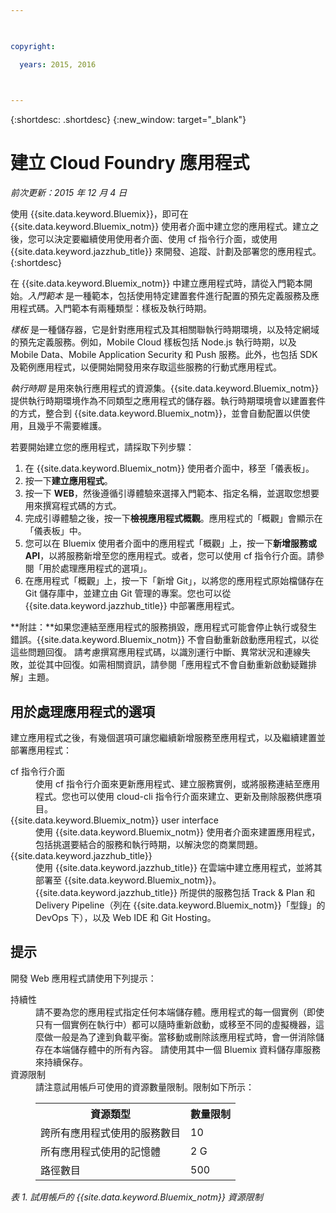 ```yaml
---

 

copyright:

  years: 2015, 2016

 

---
```


{:shortdesc: .shortdesc} 
{:new_window: target="_blank"}

# 建立 Cloud Foundry 應用程式
*前次更新：2015 年 12 月 4 日*

使用 {{site.data.keyword.Bluemix}}，即可在 {{site.data.keyword.Bluemix_notm}} 使用者介面中建立您的應用程式。建立之後，您可以決定要繼續使用使用者介面、使用 cf 指令行介面，或使用 {{site.data.keyword.jazzhub_title}} 來開發、追蹤、計劃及部署您的應用程式。{:shortdesc}

在 {{site.data.keyword.Bluemix_notm}} 中建立應用程式時，請從入門範本開始。*入門範本* 是一種範本，包括使用特定建置套件進行配置的預先定義服務及應用程式碼。入門範本有兩種類型：樣板及執行時期。

*樣板* 是一種儲存器，它是針對應用程式及其相關聯執行時期環境，以及特定網域的預先定義服務。例如，Mobile Cloud 樣板包括 Node.js 執行時期，以及 Mobile Data、Mobile Application Security 和 Push 服務。此外，也包括 SDK 及範例應用程式，以便開始開發用來存取這些服務的行動式應用程式。

*執行時期* 是用來執行應用程式的資源集。{{site.data.keyword.Bluemix_notm}} 提供執行時期環境作為不同類型之應用程式的儲存器。執行時期環境會以建置套件的方式，整合到 {{site.data.keyword.Bluemix_notm}}，並會自動配置以供使用，且幾乎不需要維護。

若要開始建立您的應用程式，請採取下列步驟：
  1. 在 {{site.data.keyword.Bluemix_notm}} 使用者介面中，移至「儀表板」。
  2. 按一下**建立應用程式**。
  3. 按一下 **WEB**，然後遵循引導體驗來選擇入門範本、指定名稱，並選取您想要用來撰寫程式碼的方式。
  4. 完成引導體驗之後，按一下**檢視應用程式概觀**。應用程式的「概觀」會顯示在「儀表板」中。
  5. 您可以在 Bluemix 使用者介面中的應用程式「概觀」上，按一下**新增服務或 API**，以將服務新增至您的應用程式。或者，您可以使用 cf 指令行介面。請參閱「用於處理應用程式的選項」。
  6. 在應用程式「概觀」上，按一下「新增 Git」，以將您的應用程式原始檔儲存在 Git 儲存庫中，並建立由 Git 管理的專案。您也可以從 {{site.data.keyword.jazzhub_title}} 中部署應用程式。

**附註：**如果您連結至應用程式的服務損毀，應用程式可能會停止執行或發生錯誤。{{site.data.keyword.Bluemix_notm}} 不會自動重新啟動應用程式，以從這些問題回復。
請考慮撰寫應用程式碼，以識別運行中斷、異常狀況和連線失敗，並從其中回復。如需相關資訊，請參閱「應用程式不會自動重新啟動疑難排解」主題。

## 用於處理應用程式的選項

建立應用程式之後，有幾個選項可讓您繼續新增服務至應用程式，以及繼續建置並部署應用程式：

<dl><dt>cf 指令行介面</dt>
<dd>使用 cf 指令行介面來更新應用程式、建立服務實例，或將服務連結至應用程式。您也可以使用 cloud-cli 指令行介面來建立、更新及刪除服務供應項目。</dd>
<dt>{{site.data.keyword.Bluemix_notm}} user interface</dt>
<dd>使用 {{site.data.keyword.Bluemix_notm}} 使用者介面來建置應用程式，包括挑選要結合的服務和執行時期，以解決您的商業問題。</dd>
<dt>{{site.data.keyword.jazzhub_title}}</dt>
<dd>使用 {{site.data.keyword.jazzhub_title}} 在雲端中建立應用程式，並將其部署至 {{site.data.keyword.Bluemix_notm}}。{{site.data.keyword.jazzhub_title}} 所提供的服務包括 Track & Plan 和 Delivery Pipeline（列在 {{site.data.keyword.Bluemix_notm}}「型錄」的 DevOps 下），以及 Web IDE 和 Git Hosting。</dd>
</dl>

## 提示

開發 Web 應用程式請使用下列提示：

<dl><dt>持續性</dt>
<dd>請不要為您的應用程式指定任何本端儲存體。應用程式的每一個實例（即使只有一個實例在執行中）都可以隨時重新啟動，或移至不同的虛擬機器，這麼做一般是為了達到負載平衡。當移動或刪除該應用程式時，會一併消除儲存在本端儲存體中的所有內容。
請使用其中一個 Bluemix 資料儲存庫服務來持續保存。</dd>
<dt>資源限制</dt>
<dd>請注意試用帳戶可使用的資源數量限制。限制如下所示：<table style="width:100%">
  <th>資源類型</th>	<th>數量限制</th>
<tr><td>跨所有應用程式使用的服務數目</td> <td>10</td>
<tr><td>所有應用程式使用的記憶體</td> <td>	2 G</td>
<tr><td>路徑數目</td> <td>500</td>
</table>
</dd></dl>

*表 1. 試用帳戶的 {{site.data.keyword.Bluemix_notm}} 資源限制*
